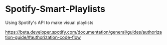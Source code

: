 # Spotify-Smart-Playlists

Using Spotify's API to make visual playlists

https://beta.developer.spotify.com/documentation/general/guides/authorization-guide/#authorization-code-flow
